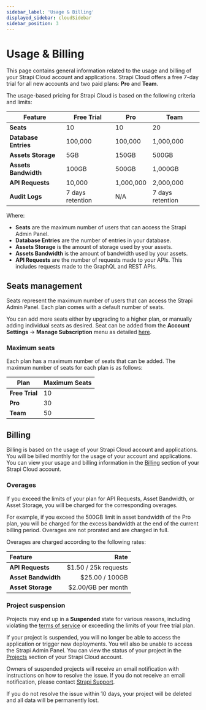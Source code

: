 ```yaml
---
sidebar_label: 'Usage & Billing'
displayed_sidebar: cloudSidebar
sidebar_position: 3
---
```


# Usage & Billing <CloudProBadge /> <CloudTeamBadge />

This page contains general information related to the usage and billing of your Strapi Cloud account and applications. Strapi Cloud offers a free 7-day trial for all new accounts and two paid plans: **Pro** and **Team**.

The usage-based pricing for Strapi Cloud is based on the following criteria and limits:

| Feature | Free Trial | Pro | Team |
| --- | --- | --- | --- |
| **Seats** | 10 | 10 | 20 |
| **Database Entries** | 100,000 | 100,000 | 1,000,000 |
| **Assets Storage** | 5GB | 150GB | 500GB |
| **Assets Bandwidth** | 100GB | 500GB | 1,000GB |
| **API Requests** | 10,000 | 1,000,000 | 2,000,000 |
| **Audit Logs** | 7 days retention | N/A | 7 days retention |

Where:

- **Seats** are the maximum number of users that can access the Strapi Admin Panel.
- **Database Entries** are the number of entries in your database.
- **Assets Storage** is the amount of storage used by your assets.
- **Assets Bandwidth** is the amount of bandwidth used by your assets. 
- **API Requests** are the number of requests made to your APIs. This includes requests made to the GraphQL and REST APIs.

## Seats management

Seats represent the maximum number of users that can access the Strapi Admin Panel. Each plan comes with a default number of seats. 

You can add more seats either by upgrading to a higher plan, or manually adding individual seats as desired. Seat can be added from the **Account Settings** -> **Manage Subscription** menu as detailed [here](../account/settings#managing-subscriptions).

### Maximum seats

Each plan has a maximum number of seats that can be added. The maximum number of seats for each plan is as follows:

| Plan | Maximum Seats |
| --- | --- |
| **Free Trial** | 10 |
| **Pro** | 30 |
| **Team** | 50 |
 
## Billing

Billing is based on the usage of your Strapi Cloud account and applications. You will be billed monthly for the usage of your account and applications. You can view your usage and billing information in the [Billing](https://cloud.strapi.io/profile/billing) section of your Strapi Cloud account.

### Overages

If you exceed the limits of your plan for API Requests, Asset Bandwidth, or Asset Storage, you will be charged for the corresponding overages. 

For example, if you exceed the 500GB limit in asset bandwidth of the Pro plan, you will be charged for the excess bandwidth at the end of the current billing period. Overages are not prorated and are charged in full.

Overages are charged according to the following rates:

| Feature | Rate |
| :--- | ---: |
| **API Requests** | $1.50 / 25k requests |
| **Asset Bandwidth** | $25.00 / 100GB |
| **Asset Storage** | $2.00/GB per month |

### Project suspension

Projects may end up in a **Suspended** state for various reasons, including violating the [terms of service](https://strapi.io/cloud-legal) or exceeding the limits of your free trial plan. 

If your project is suspended, you will no longer be able to access the application or trigger new deployments. You will also be unable to access the Strapi Admin Panel. You can view the status of your project in the [Projects](https://cloud.strapi.io/projects) section of your Strapi Cloud account.

Owners of suspended projects will receive an email notification with instructions on how to resolve the issue. If you do not receive an email notification, please contact [Strapi Support](mailto:support@strapi.io).

If you do not resolve the issue within 10 days, your project will be deleted and all data will be permanently lost.